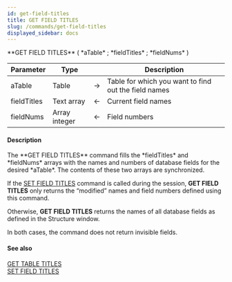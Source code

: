 ```yaml
---
id: get-field-titles
title: GET FIELD TITLES
slug: /commands/get-field-titles
displayed_sidebar: docs
---
```


<!--REF #_command_.GET FIELD TITLES.Syntax-->**GET FIELD TITLES** ( *aTable* ; *fieldTitles* ; *fieldNums* )<!-- END REF-->
<!--REF #_command_.GET FIELD TITLES.Params-->
| Parameter | Type |  | Description |
| --- | --- | --- | --- |
| aTable | Table | &rarr; | Table for which you want to find out the field names |
| fieldTitles | Text array | &larr; | Current field names |
| fieldNums | Array integer | &larr; | Field numbers |

<!-- END REF-->

#### Description 

<!--REF #_command_.GET FIELD TITLES.Summary-->The **GET FIELD TITLES** command fills the *fieldTitles* and *fieldNums* arrays with the names and numbers of database fields for the desired *aTable*.<!-- END REF--> The contents of these two arrays are synchronized.

If the [SET FIELD TITLES](set-field-titles.md) command is called during the session, **GET FIELD TITLES** only returns the “modified” names and field numbers defined using this command.

Otherwise, **GET FIELD TITLES** returns the names of all database fields as defined in the Structure window. 

In both cases, the command does not return invisible fields. 

#### See also 

[GET TABLE TITLES](get-table-titles.md)  
[SET FIELD TITLES](set-field-titles.md)  